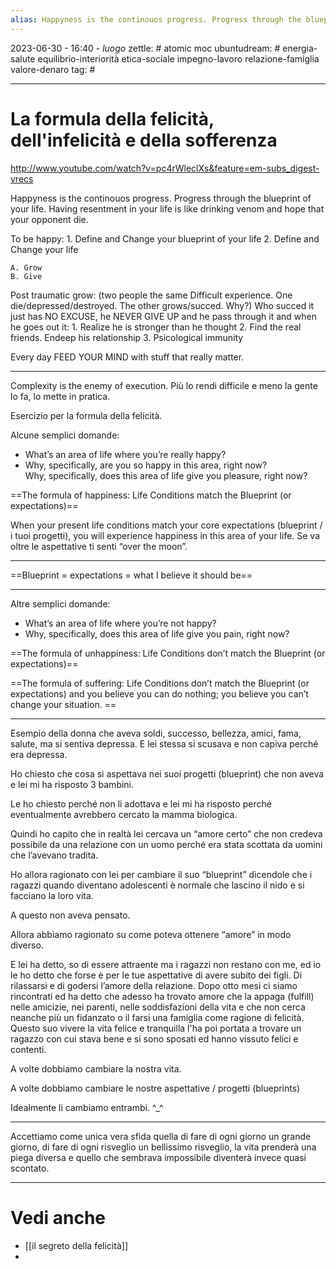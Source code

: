 ```yaml
---
alias: Happyness is the continouos progress. Progress through the blueprint of your life.
---
```

2023-06-30 - 16:40 - *luogo*
zettle: # atomic moc
ubuntudream: # energia-salute equilibrio-interiorità etica-sociale impegno-lavoro relazione-famiglia valore-denaro 
tag: #

---
# La formula della felicità, dell'infelicità e della sofferenza

http://www.youtube.com/watch?v=pc4rWleclXs&feature=em-subs_digest-vrecs

Happyness is the continouos progress. Progress through the blueprint of your life.
Having resentment in your life is like drinking venom and hope that your opponent die.

To be happy:
	1. Define and Change your blueprint of your life
	2. Define and Change your life

	A. Grow
	B. Give

Post traumatic grow:
	(two people the same Difficult experience. One die/depressed/destroyed. The other grows/succed. Why?)
	Who succed it just has NO EXCUSE, he NEVER GIVE UP and he pass through it and when he goes out it:
		1. Realize he is stronger than he thought
		2. Find the real friends. Endeep his relationship
		3. Psicological immunity

Every day FEED YOUR MIND with stuff that really matter.

---
Complexity is the enemy of execution.
Più lo rendi difficile e meno la gente lo fa, lo mette in pratica.

Esercizio per la formula della felicità.

Alcune semplici domande:
- What’s an area of life where you’re really happy?
- Why, specifically, are you so happy in this area, right now?  
    Why, specifically, does this area of life give you pleasure, right now?

==The formula of happiness: Life Conditions match the Blueprint (or expectations)==

When your present life conditions match your core expectations (blueprint / i tuoi progetti), you will experience happiness in this area of your life.
Se va oltre le aspettative ti senti “over the moon”.

---
==Blueprint = expectations = what I believe it should be==

---
Altre semplici domande:
- What’s an area of life where you’re not happy?
- Why, specifically, does this area of life give you pain, right now?

==The formula of unhappiness: Life Conditions don’t match the Blueprint (or expectations)==

==The formula of suffering: Life Conditions don’t match the Blueprint (or expectations) and you believe you can do nothing; you believe you can’t change your situation. ==  

---
Esempio della donna che aveva soldi, successo, bellezza, amici, fama, salute, ma si sentiva depressa. E lei stessa si scusava e non capiva perché era depressa.

Ho chiesto che cosa si aspettava nei suoi progetti (blueprint) che non aveva e lei mi ha risposto 3 bambini.

Le ho chiesto perché non li adottava e lei mi ha risposto perché eventualmente avrebbero cercato la mamma biologica.

Quindi ho capito che in realtà lei cercava un “amore certo” che non credeva possibile da una relazione con un uomo perché era stata scottata da uomini che l’avevano tradita.

Ho allora ragionato con lei per cambiare il suo “blueprint” dicendole che i ragazzi quando diventano adolescenti è normale che lascino il nido e si facciano la loro vita.

A questo non aveva pensato.

Allora abbiamo ragionato su come poteva ottenere “amore” in modo diverso.

E lei ha detto, so di essere attraente ma i ragazzi non restano con me, ed io le ho detto che forse è per le tue aspettative di avere subito dei figli. Di rilassarsi e di godersi l’amore della relazione. Dopo otto mesi ci siamo rincontrati ed ha detto che adesso ha trovato amore che la appaga (fulfill) nelle amicizie, nei parenti, nelle soddisfazioni della vita e che non cerca neanche più un fidanzato o il farsi una famiglia come ragione di felicità. Questo suo vivere la vita felice e tranquilla l'ha poi portata a trovare un ragazzo con cui stava bene e si sono sposati ed hanno vissuto felici e contenti.

A volte dobbiamo cambiare la nostra vita.

A volte dobbiamo cambiare le nostre aspettative / progetti (blueprints)

Idealmente li cambiamo entrambi. ^_^

  
---
Accettiamo come unica vera sfida quella di fare di ogni giorno un grande giorno, di fare di ogni risveglio un bellissimo risveglio, la vita prenderà una piega diversa e quello che sembrava impossibile diventerà invece quasi scontato.



---
# Vedi anche
- [[il segreto della felicità]]
- 